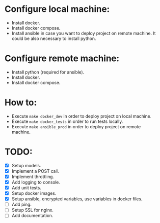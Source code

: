 # Configure local machine:
- Install docker.
- Install docker compose.
- Install ansible in case you want to deploy project on remote machine. It could be also necessary to install python. 

# Configure remote machine:
- Install python (required for ansible).
- Install docker.
- Install docker compose.

# How to:
- Execute `make docker_dev` in order to deploy project on local machine.
- Execute `make docker_tests` in order to run tests locally.
- Execute `make ansible_prod` in order to deploy project on remote machine.


# TODO:
- [x] Setup models.
- [x] Implement a POST call.
- [x] Implement throttling.
- [x] Add logging to console.
- [x] Add unit tests.
- [x] Setup docker images.
- [x] Setup ansible, encrypted variables, use variables in docker files.
- [ ] Add ping.
- [ ] Setup SSL for nginx.
- [ ] Add documentation.